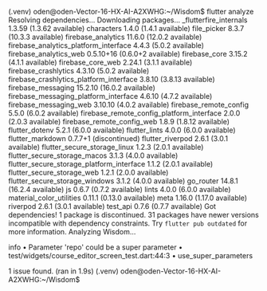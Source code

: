 (.venv) oden@oden-Vector-16-HX-AI-A2XWHG:~/Wisdom$ flutter analyze
Resolving dependencies...
Downloading packages...
  _flutterfire_internals 1.3.59 (1.3.62 available)
  characters 1.4.0 (1.4.1 available)
  file_picker 8.3.7 (10.3.3 available)
  firebase_analytics 11.6.0 (12.0.2 available)
  firebase_analytics_platform_interface 4.4.3 (5.0.2 available)
  firebase_analytics_web 0.5.10+16 (0.6.0+2 available)
  firebase_core 3.15.2 (4.1.1 available)
  firebase_core_web 2.24.1 (3.1.1 available)
  firebase_crashlytics 4.3.10 (5.0.2 available)
  firebase_crashlytics_platform_interface 3.8.10 (3.8.13 available)
  firebase_messaging 15.2.10 (16.0.2 available)
  firebase_messaging_platform_interface 4.6.10 (4.7.2 available)
  firebase_messaging_web 3.10.10 (4.0.2 available)
  firebase_remote_config 5.5.0 (6.0.2 available)
  firebase_remote_config_platform_interface 2.0.0 (2.0.3 available)
  firebase_remote_config_web 1.8.9 (1.8.12 available)
  flutter_dotenv 5.2.1 (6.0.0 available)
  flutter_lints 4.0.0 (6.0.0 available)
  flutter_markdown 0.7.7+1 (discontinued)
  flutter_riverpod 2.6.1 (3.0.1 available)
  flutter_secure_storage_linux 1.2.3 (2.0.1 available)
  flutter_secure_storage_macos 3.1.3 (4.0.0 available)
  flutter_secure_storage_platform_interface 1.1.2 (2.0.1 available)
  flutter_secure_storage_web 1.2.1 (2.0.0 available)
  flutter_secure_storage_windows 3.1.2 (4.0.0 available)
  go_router 14.8.1 (16.2.4 available)
  js 0.6.7 (0.7.2 available)
  lints 4.0.0 (6.0.0 available)
  material_color_utilities 0.11.1 (0.13.0 available)
  meta 1.16.0 (1.17.0 available)
  riverpod 2.6.1 (3.0.1 available)
  test_api 0.7.6 (0.7.7 available)
Got dependencies!
1 package is discontinued.
31 packages have newer versions incompatible with dependency constraints.
Try `flutter pub outdated` for more information.
Analyzing Wisdom...

   info • Parameter 'repo' could be a super parameter •
          test/widgets/course_editor_screen_test.dart:44:3 •
          use_super_parameters

1 issue found. (ran in 1.9s)
(.venv) oden@oden-Vector-16-HX-AI-A2XWHG:~/Wisdom$
